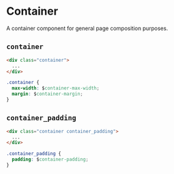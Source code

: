 # Container

<p class="text_lead">A container component for general page composition purposes.</p>

## `container`

<div class="demo">
  <div class="demo__code">

```html
<div class="container">
  ...
</div>
```

```css
.container {
  max-width: $container-max-width;
  margin: $container-margin;
}
```

  </div><!-- .demo__code -->
</div><!-- .demo -->

## `container_padding`

<div class="demo">
  <div class="demo__code">

```html
<div class="container container_padding">
  ...
</div>
```

```css
.container_padding {
  padding: $container-padding;
}
```

  </div><!-- .demo__code -->
</div><!-- .demo -->
